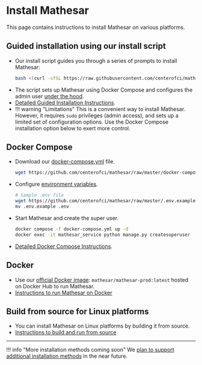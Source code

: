 # Install Mathesar

This page contains instructions to install Mathesar on various platforms.

## Guided installation using our install script
- Our install script guides you through a series of prompts to install Mathesar:
    ```sh
    bash <(curl -sfSL https://raw.githubusercontent.com/centerofci/mathesar/0.1.1/install.sh)
    ```
- The script sets up Mathesar using Docker Compose and configures the admin user [under the hood](./guided-install/under-the-hood.md).
- [Detailed Guided Installation Instructions](./guided-install/index.md).
- !!! warning "Limitations"
    This is a convenient way to install Mathesar. However, it requires `sudo` privileges (admin access), and sets up a limited set of configuration options. Use the Docker Compose installation option below to exert more control.

## Docker Compose 
- Download our [docker-compose.yml](https://github.com/centerofci/mathesar/raw/master/docker-compose.yml) file.
    ```sh
    wget https://github.com/centerofci/mathesar/raw/master/docker-compose.yml
    ```
- Configure [environment variables](../configuration/env-variables.md).
    ```sh
    # Sample .env file
    wget https://github.com/centerofci/mathesar/raw/master/.env.example
    mv .env.example .env
    ```
- Start Mathesar and create the super user.
    ```sh
    docker compose -f docker-compose.yml up -d
    docker exec -it mathesar_service python manage.py createsuperuser
    ```
- [Detailed Docker Compose Instructions](./docker-compose/index.md).

## Docker
- Use our [official Docker image](https://hub.docker.com/r/mathesar/mathesar-prod/tags): `mathesar/mathesar-prod:latest` hosted on Docker Hub to run Mathesar.
- [Instructions to run Mathesar on Docker](./docker/index.md)

## Build from source for Linux platforms
- You can install Mathesar on Linux platforms by building it from source.  
- [Instructions to build and run from source](./build-from-source/index.md)

---

!!! info "More installation methods coming soon"
    We [plan to support additional installation methods](https://github.com/centerofci/mathesar/issues/2509) in the near future.
